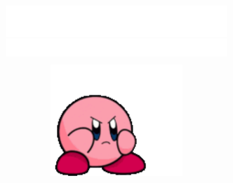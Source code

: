 
![Name](etc/name.svg)
![Header](etc/header.svg)

<div align="center">

  <a href="http://www.chickenroad.org/">
    <img src="etc/kirby-fighter.gif" width="300px">
  </a>
</div>

<!--
<p><img align="left" src="https://github-readme-stats.vercel.app/api/top-langs?username=ro7uello&show_icons=true&locale=en&layout=compact" alt="ro7uello" /></p>

**ro7uello/ro7uello** is a ✨ _special_ ✨ repository because its `README.md` (this file) appears on your GitHub profile.

Here are some ideas to get you started:

- 🔭 I’m currently working on ...
- 🌱 I’m currently learning ...
- 👯 I’m looking to collaborate on ...
- 🤔 I’m looking for help with ...
- 💬 Ask me about ...
- 📫 How to reach me: ...
- 😄 Pronouns: ...
- ⚡ Fun fact: ...
-->
